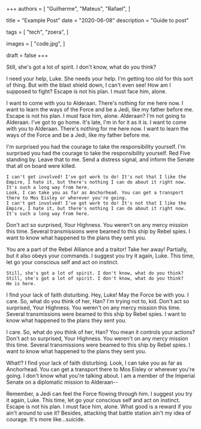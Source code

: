 +++
authors = [
    "Guilherme",
    "Mateus",
    "Rafael",
]

title = "Example Post"
date = "2020-06-08"
description = "Guide to post"

tags = [
    "tech",
    "zoera",
]

images = [
    "code.jpg",
]

draft = false
+++

Still, she's got a lot of spirit. I don't know, what do you think?

I need your help, Luke. She needs your help. I'm getting too old for this sort of thing. But with the blast shield down, I can't even see! How am I supposed to fight? Escape is not his plan. I must face him, alone.

I want to come with you to Alderaan. There's nothing for me here now. I want to learn the ways of the Force and be a Jedi, like my father before me. Escape is not his plan. I must face him, alone. Alderaan? I'm not going to Alderaan. I've got to go home. It's late, I'm in for it as it is.
I want to come with you to Alderaan. There's nothing for me here now. I want to learn the ways of the Force and be a Jedi, like my father before me.

I'm surprised you had the courage to take the responsibility yourself. I'm surprised you had the courage to take the responsibility yourself. Red Five standing by. Leave that to me. Send a distress signal, and inform the Senate that all on board were killed.

    I can't get involved! I've got work to do! It's not that I like the Empire, I hate it, but there's nothing I can do about it right now. It's such a long way from here.
    Look, I can take you as far as Anchorhead. You can get a transport there to Mos Eisley or wherever you're going.
    I can't get involved! I've got work to do! It's not that I like the Empire, I hate it, but there's nothing I can do about it right now. It's such a long way from here.

Don't act so surprised, Your Highness. You weren't on any mercy mission this time. Several transmissions were beamed to this ship by Rebel spies. I want to know what happened to the plans they sent you.

You are a part of the Rebel Alliance and a traitor! Take her away! Partially, but it also obeys your commands. I suggest you try it again, Luke. This time, let go your conscious self and act on instinct.

    Still, she's got a lot of spirit. I don't know, what do you think?
    Still, she's got a lot of spirit. I don't know, what do you think?
    He is here.

I find your lack of faith disturbing. Hey, Luke! May the Force be with you. I care. So, what do you think of her, Han? I'm trying not to, kid. Don't act so surprised, Your Highness. You weren't on any mercy mission this time. Several transmissions were beamed to this ship by Rebel spies. I want to know what happened to the plans they sent you.

I care. So, what do you think of her, Han? You mean it controls your actions? Don't act so surprised, Your Highness. You weren't on any mercy mission this time. Several transmissions were beamed to this ship by Rebel spies. I want to know what happened to the plans they sent you.

What!? I find your lack of faith disturbing. Look, I can take you as far as Anchorhead. You can get a transport there to Mos Eisley or wherever you're going. I don't know what you're talking about. I am a member of the Imperial Senate on a diplomatic mission to Alderaan--

Remember, a Jedi can feel the Force flowing through him. I suggest you try it again, Luke. This time, let go your conscious self and act on instinct. Escape is not his plan. I must face him, alone. What good is a reward if you ain't around to use it? Besides, attacking that battle station ain't my idea of courage. It's more like…suicide.
